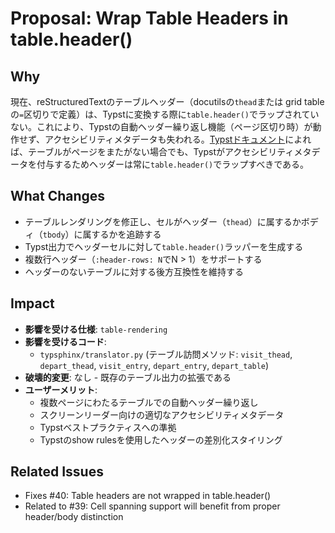 # Proposal: Wrap Table Headers in table.header()

## Why

現在、reStructuredTextのテーブルヘッダー（docutilsの`thead`または grid tableの`=`区切りで定義）は、Typstに変換する際に`table.header()`でラップされていない。これにより、Typstの自動ヘッダー繰り返し機能（ページ区切り時）が動作せず、アクセシビリティメタデータも失われる。[Typstドキュメント](https://typst.app/docs/reference/model/table/)によれば、テーブルがページをまたがない場合でも、Typstがアクセシビリティメタデータを付与するためヘッダーは常に`table.header()`でラップすべきである。

## What Changes

- テーブルレンダリングを修正し、セルがヘッダー（`thead`）に属するかボディ（`tbody`）に属するかを追跡する
- Typst出力でヘッダーセルに対して`table.header()`ラッパーを生成する
- 複数行ヘッダー（`:header-rows: N`でN > 1）をサポートする
- ヘッダーのないテーブルに対する後方互換性を維持する

## Impact

- **影響を受ける仕様**: `table-rendering`
- **影響を受けるコード**:
  - `typsphinx/translator.py` (テーブル訪問メソッド: `visit_thead`, `depart_thead`, `visit_entry`, `depart_entry`, `depart_table`)
- **破壊的変更**: なし - 既存のテーブル出力の拡張である
- **ユーザーメリット**:
  - 複数ページにわたるテーブルでの自動ヘッダー繰り返し
  - スクリーンリーダー向けの適切なアクセシビリティメタデータ
  - Typstベストプラクティスへの準拠
  - Typstのshow rulesを使用したヘッダーの差別化スタイリング

## Related Issues

- Fixes #40: Table headers are not wrapped in table.header()
- Related to #39: Cell spanning support will benefit from proper header/body distinction
